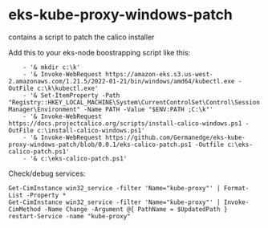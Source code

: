 # eks-kube-proxy-windows-patch
contains a script to patch the calico installer

 Add this to your eks-node boostrapping script like this:
```  preBootstrapCommands:
    - '& mkdir c:\k'
    - '& Invoke-WebRequest https://amazon-eks.s3.us-west-2.amazonaws.com/1.21.5/2022-01-21/bin/windows/amd64/kubectl.exe -OutFile c:\k\kubectl.exe'
    - '& Set-ItemProperty -Path "Registry::HKEY_LOCAL_MACHINE\System\CurrentControlSet\Control\Session Manager\Environment" -Name PATH -Value "$ENV:PATH ;C:\k"'
    - '& Invoke-WebRequest https://docs.projectcalico.org/scripts/install-calico-windows.ps1 -OutFile c:\install-calico-windows.ps1'
    - '& Invoke-WebRequest https://github.com/Germanedge/eks-kube-proxy-windows-patch/blob/0.0.1/eks-calico-patch.ps1 -Outfile c:\eks-calico-patch.ps1'
    - '& c:\eks-calico-patch.ps1'
 ```


Check/debug services:
```
Get-CimInstance win32_service -filter 'Name="kube-proxy"' | Format-List -Property *
Get-CimInstance win32_service -filter 'Name="kube-proxy"' | Invoke-CimMethod -Name Change -Argument @{ PathName = $UpdatedPath }
restart-Service -name "kube-proxy"
```
